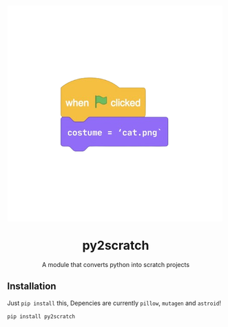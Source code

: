 <img align="center" src="./readme-assets/scratch.png">
<h1 align="center">py2scratch</h1>

<p align="center">A module that converts python into scratch projects<p>

## Installation

Just `pip install` this, Depencies are currently `pillow`, `mutagen` and `astroid`!

```cmd
pip install py2scratch
```
